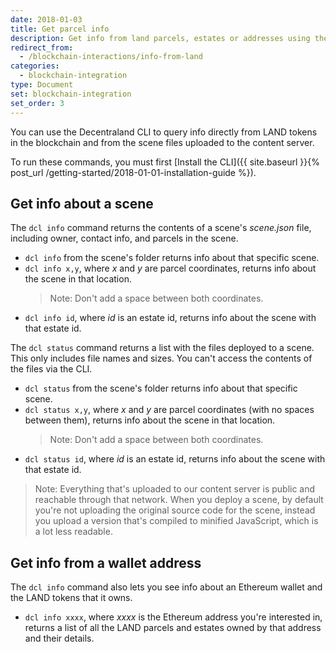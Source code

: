 ```yaml
---
date: 2018-01-03
title: Get parcel info
description: Get info from land parcels, estates or addresses using the CLI.
redirect_from:
  - /blockchain-interactions/info-from-land
categories:
  - blockchain-integration
type: Document
set: blockchain-integration
set_order: 3
---
```


You can use the Decentraland CLI to query info directly from LAND tokens in the blockchain and from the scene files uploaded to the content server.

To run these commands, you must first [Install the CLI]({{ site.baseurl }}{% post_url /getting-started/2018-01-01-installation-guide %}).

## Get info about a scene

The `dcl info` command returns the contents of a scene's _scene.json_ file, including owner, contact info, and parcels in the scene.

- `dcl info` from the scene's folder returns info about that specific scene.
- `dcl info x,y`, where _x_ and _y_ are parcel coordinates, returns info about the scene in that location.
  > Note: Don't add a space between both coordinates.
- `dcl info id`, where _id_ is an estate id, returns info about the scene with that estate id.

The `dcl status` command returns a list with the files deployed to a scene. This only includes file names and sizes. You can't access the contents of the files via the CLI.

- `dcl status` from the scene's folder returns info about that specific scene.
- `dcl status x,y`, where _x_ and _y_ are parcel coordinates (with no spaces between them), returns info about the scene in that location.
  > Note: Don't add a space between both coordinates.
- `dcl status id`, where _id_ is an estate id, returns info about the scene with that estate id.

> Note: Everything that's uploaded to our content server is public and reachable through that network. When you deploy a scene, by default you're not uploading the original source code for the scene, instead you upload a version that's compiled to minified JavaScript, which is a lot less readable.

## Get info from a wallet address

The `dcl info` command also lets you see info about an Ethereum wallet and the LAND tokens that it owns.

- `dcl info xxxx`, where _xxxx_ is the Ethereum address you're interested in, returns a list of all the LAND parcels and estates owned by that address and their details.
